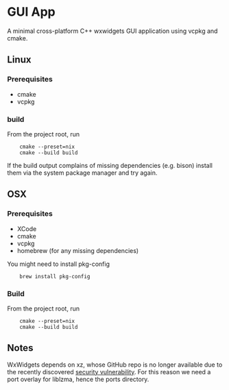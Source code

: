 GUI App
=======

A minimal cross-platform C++ wxwidgets GUI application using vcpkg and cmake.

Linux
-----

### Prerequisites

* cmake
* vcpkg

### build

From the project root, run

```
    cmake --preset=nix
    cmake --build build
```

If the build output complains of missing dependencies (e.g. bison) install them via the system package manager and try again.

OSX
---

### Prerequisites

* XCode
* cmake
* vcpkg
* homebrew (for any missing dependencies)

You might need to install pkg-config

```
    brew install pkg-config
```

### Build

From the project root, run

```
    cmake --preset=nix
    cmake --build build
```

Notes
-----

WxWidgets depends on xz, whose GitHub repo is no longer available due to the recently discovered [security vulnerability](https://en.wikipedia.org/wiki/XZ_Utils_backdoor). For this reason we need a port overlay for liblzma, hence the ports directory.

